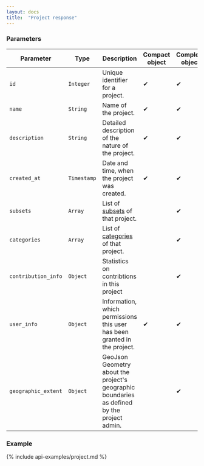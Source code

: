 ```yaml
---
layout: docs
title:  "Project response"
---
```


### Parameters

Parameter           | Type        | Description                                                                           | Compact object | Complete object
--------------------|-------------|---------------------------------------------------------------------------------------|----------------|----------------
`id`                | `Integer`   | Unique identifier for a project.                                                      | ✔              | ✔
`name`              | `String`    | Name of the project.                                                                  | ✔              | ✔
`description`       | `String`    | Detailed description of the nature of the project.                                    | ✔              | ✔
`created_at`        | `Timestamp` | Date and time, when the project was created.                                          | ✔              | ✔
`subsets`        | `Array`     | List of [subsets](subset-response.html) of that project.                         |                | ✔
`categories`        | `Array`     | List of [categories](category-response.html) of that project.                         |                | ✔
`contribution_info` | `Object`    | Statistics on contribtions in this project                                            |                | ✔
`user_info`         | `Object`    | Information, which permissions this user has been granted in the project.             | ✔              | ✔
`geographic_extent` | `Object`    | GeoJson Geometry about the project's geographic boundaries as defined by the project admin. |                | ✔

### Example

{% include api-examples/project.md %}
